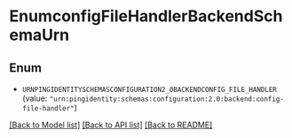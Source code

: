 # EnumconfigFileHandlerBackendSchemaUrn

## Enum


* `URNPINGIDENTITYSCHEMASCONFIGURATION2_0BACKENDCONFIG_FILE_HANDLER` (value: `"urn:pingidentity:schemas:configuration:2.0:backend:config-file-handler"`)


[[Back to Model list]](../README.md#documentation-for-models) [[Back to API list]](../README.md#documentation-for-api-endpoints) [[Back to README]](../README.md)


